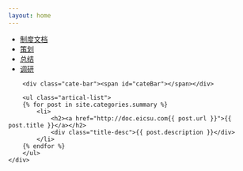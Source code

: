 ```yaml
---
layout: home
---
```


<div class="index-content blog">
    <div class="section">
        <ul class="artical-cate">
            <li><a href="http://doc.eicsu.com/system"><span>制度文档</span></a></li>
            <li ><a href="http://doc.eicsu.com/planning"><span>策划</span></a></li>
            <li class="on"><a href="http://doc.eicsu.com/summary"><span>总结</span></a></li>
            <li><a href="http://doc.eicsu.com/survey"><span>调研</span></a></li>
        </ul>

        <div class="cate-bar"><span id="cateBar"></span></div>

        <ul class="artical-list">
        {% for post in site.categories.summary %}
            <li>
                <h2><a href="http://doc.eicsu.com{{ post.url }}">{{ post.title }}</a></h2>
                <div class="title-desc">{{ post.description }}</div>
            </li>
        {% endfor %}
        </ul>
    </div>
</div>
